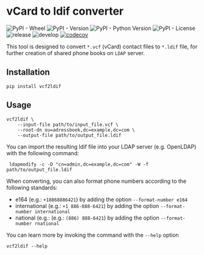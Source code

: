 # vCard to ldif converter

![PyPI - Wheel](https://img.shields.io/pypi/wheel/vcf2ldif?logo=pypi)
![PyPI - Version](https://img.shields.io/pypi/v/vcf2ldif?logo=pypi)
![PyPI - Python Version](https://img.shields.io/pypi/pyversions/vcf2ldif?logo=pypi)
![PyPI - License](https://img.shields.io/pypi/l/vcf2ldif?logo=pypi)
![release](https://github.com/Katulos/vcf2ldif/actions/workflows/on_release.yml/badge.svg)
![develop](https://github.com/Katulos/vcf2ldif/actions/workflows/on_develop.yml/badge.svg?branch=develop)
[![codecov](https://codecov.io/gh/Katulos/vcf2ldif/graph/badge.svg?token=XG6VSRHY3B)](https://codecov.io/gh/Katulos/vcf2ldif)

This tool is designed to convert `*.vcf` (vCard) contact files to `*.ldif` file, for further creation of shared phone books on `LDAP` server.

## Installation
`pip install vcf2ldif`

## Usage
```
vcf2ldif \
    --input-file path/to/input_file.vcf \
    --root-dn ou=adressbook,dc=example,dc=com \
    --output-file path/to/output_file.ldif
```
You can import the resulting ldif file into your LDAP server (e.g. OpenLDAP) with the following command:
```
 ldapmodify -c -D "cn=admin,dc=example,dc=com" -W -f path/to/output_file.ldif
```
When converting, you can also format phone numbers according to the following standards:

* e164 (e.g.: `+18868886421`) by adding the option `--format-number e164`
* international (e.g.: `+1 886-888-6421`) by adding the option `--format-number international`
* national (e.g.: (e.g.: `(886) 888-6421`) by adding the option `--format-number rnational`

You can learn more by invoking the command with the `--help` option
```
vcf2ldif --help
```


